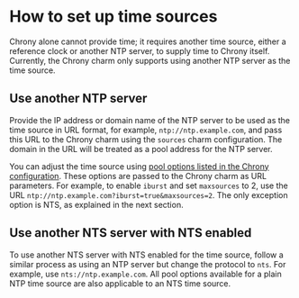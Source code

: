 # How to set up time sources

Chrony alone cannot provide time; it requires another time source, either a 
reference clock or another NTP server, to supply time to Chrony itself. 
Currently, the Chrony charm only supports using another NTP server as the 
time source.

<!-- vale Canonical.007-Headings-sentence-case = NO -->
## Use another NTP server

Provide the IP address or domain name of the NTP server to be used as the time 
source in URL format, for example, `ntp://ntp.example.com`, and pass this URL to
the Chrony charm using the `sources` charm configuration. 
The domain in the URL will be treated as a pool address for the NTP server.

You can adjust the time source using 
[pool options listed in the Chrony configuration](https://chrony-project.org/doc/4.6.1/chrony.conf.html). 
These options are passed to the Chrony charm as URL parameters. 
For example, to enable `iburst` and set `maxsources` to 2, use the 
URL `ntp://ntp.example.com?iburst=true&maxsources=2`. 
The only exception option is NTS, as explained in the next section.

<!-- vale Canonical.007-Headings-sentence-case = NO -->
## Use another NTS server with NTS enabled

To use another NTS server with NTS enabled for the time source, follow a 
similar process as using an NTP server but change the protocol to `nts`.
For example, use `nts://ntp.example.com`. 
All pool options available for a plain NTP time source are also 
applicable to an NTS time source.